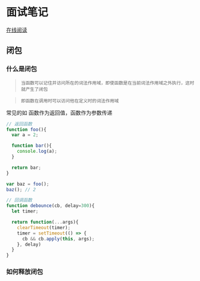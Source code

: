 # 面试笔记

[在线阅读](https://leerayno.github.io/H5/)

## 闭包

### 什么是闭包

> `当函数可以记住并访问所在的词法作用域，即使函数是在当前词法作用域之外执行，这时就产生了闭包`

> `即函数在调用时可以访问他在定义时的词法作用域`

常见的如 函数作为返回值，函数作为参数传递

``` js
// 返回函数
function foo(){
  var a = 2;

  function bar(){
    console.log(a);
  }

  return bar;
}

var baz = foo();
baz(); // 2

// 回调函数
function debounce(cb, delay=300){
  let timer;

  return function(...args){
    clearTimeout(timer);
    timer = setTimeout(() => {
      cb && cb.apply(this, args);
    }, delay)
  }
}
```

### 如何释放闭包
